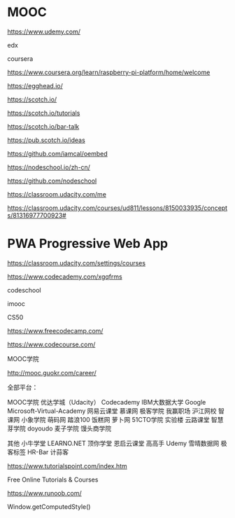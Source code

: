 # MOOC  


https://www.udemy.com/


edx


coursera

https://www.coursera.org/learn/raspberry-pi-platform/home/welcome

https://egghead.io/



https://scotch.io/


https://scotch.io/tutorials

https://scotch.io/bar-talk

https://pub.scotch.io/ideas


https://github.com/iamcal/oembed














https://nodeschool.io/zh-cn/


https://github.com/nodeschool




https://classroom.udacity.com/me

https://classroom.udacity.com/courses/ud811/lessons/8150033935/concepts/81316977700923#

# PWA  Progressive Web App  


https://classroom.udacity.com/settings/courses


https://www.codecademy.com/xgqfrms



codeschool



imooc  


CS50






https://www.freecodecamp.com/







https://www.codecourse.com/





MOOC学院

http://mooc.guokr.com/career/

全部平台： 

MOOC学院 
优达学城（Udacity） 
Codecademy 
IBM大数据大学 
Google 
Microsoft-Virtual-Academy 
网易云课堂 
慕课网 
极客学院 
我赢职场 
沪江网校 
智课网 
小象学院 
萌码网 
踏浪100 
饭糕网 
萝卜网 
51CTO学院 
实验楼 
云路课堂 
智慧芽学院 
doyoudo 
麦子学院 
馒头商学院 

其他 
小牛学堂 
LEARNO.NET 
顶你学堂 
恩启云课堂 
高高手 
Udemy 
雪晴数据网 
极客标签 
HR-Bar 
计蒜客




https://www.tutorialspoint.com/index.htm

Free Online Tutorials & Courses



https://www.runoob.com/



Window.getComputedStyle()
